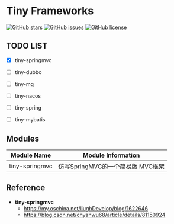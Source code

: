 # Tiny Frameworks


[![GitHub stars](https://img.shields.io/github/stars/byference/tiny-frameworks.svg?style=flat&label=Star)](https://github.com/byference/tiny-frameworks)  [![GitHub issues](https://img.shields.io/github/issues/byference/tiny-frameworks.svg?style=flat&label=issues)](https://github.com/byference/tiny-frameworks/issues)  [![GitHub license](https://img.shields.io/github/license/byference/tiny-frameworks.svg?style=flat&label=license)](https://github.com/byference/tiny-frameworks)





## TODO LIST

- [x] tiny-springmvc
- [ ] tiny-dubbo
- [ ] tiny-mq
- [ ] tiny-nacos
- [ ] tiny-spring
- [ ] tiny-mybatis




## Modules


|  Module Name   |        Module Information         |
| :------------: | :-------------------------------: |
| tiny-springmvc | 仿写SpringMVC的一个简易版 MVC框架 |



## Reference

- **tiny-springmvc**
    - https://my.oschina.net/liughDevelop/blog/1622646
    - https://blog.csdn.net/chyanwu68/article/details/81150924

